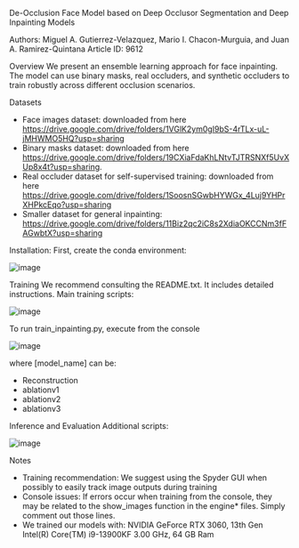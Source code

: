 De-Occlusion Face Model based on Deep Occlusor Segmentation and Deep Inpainting Models

Authors: Miguel A. Gutierrez-Velazquez, Mario I. Chacon-Murguia, and Juan A. Ramirez-Quintana
Article ID: 9612

Overview
We present an ensemble learning approach for face inpainting. The model can use binary masks, real occluders, and synthetic occluders to train robustly across different occlusion scenarios.

Datasets
* Face images dataset: downloaded from here https://drive.google.com/drive/folders/1VGlK2ym0gI9bS-4rTLx-uL-jMHWMO5HQ?usp=sharing
* Binary masks dataset: downloaded from here https://drive.google.com/drive/folders/19CXiaFdaKhLNtvTJTRSNXf5UvXUp8x4t?usp=sharing.
* Real occluder dataset for self-supervised training: downloaded from here https://drive.google.com/drive/folders/1SoosnSGwbHYWGx_4Luj9YHPrXHPkcEqo?usp=sharing
* Smaller dataset for general inpainting: https://drive.google.com/drive/folders/11Biz2qc2iC8s2XdiaOKCCNm3fFAGwbtX?usp=sharing

Installation:
First, create the conda environment:

![image](https://github.com/user-attachments/assets/6fec32d1-3428-47ee-b1b5-3e81bcc8cf1c)

Training
We recommend consulting the README.txt. It includes detailed instructions.
Main training scripts:

![image](https://github.com/user-attachments/assets/687c4486-9470-4a2e-88a7-2ca0076c7532)

To run train_inpainting.py, execute from the console

![image](https://github.com/user-attachments/assets/99d60604-2335-4823-8fbd-017a49b2e9d9)

where [model_name] can be:
* Reconstruction
* ablationv1
* ablationv2
* ablationv3

Inference and Evaluation
Additional scripts:

![image](https://github.com/user-attachments/assets/b72d9948-ea36-4e60-931f-23475fb9d5e5)

Notes
* Training recommendation: We suggest using the Spyder GUI when possibly to easily track image outputs during training
* Console issues: If errors occur when training from the console, they may be related to the show_images function in the engine* files. Simply comment out those lines.
* We trained our models with: NVIDIA GeForce RTX 3060, 13th Gen Intel(R) Core(TM) i9-13900KF 3.00 GHz, 64 GB Ram
